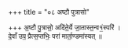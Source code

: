 +++
title = "०८ अष्टौ पुत्रासो"

+++
अ॒ष्टौ पु॒त्रासो॒ अदि॑ते॒र्ये जा॒तास्त॒न्व१॒॑स्परि॑ ।  
दे॒वाँ उप॒ प्रैत्स॒प्तभिः॒ परा॑ मार्ता॒ण्डमा॑स्यत् ॥